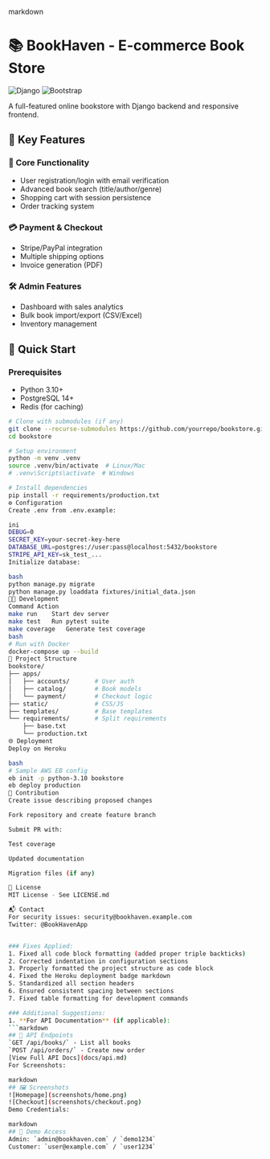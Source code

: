 markdown
# 📚 BookHaven - E-commerce Book Store

![Django](https://img.shields.io/badge/Django-092E20?style=for-the-badge&logo=django&logoColor=white)
![Bootstrap](https://img.shields.io/badge/Bootstrap-563D7C?style=for-the-badge&logo=bootstrap&logoColor=white)

A full-featured online bookstore with Django backend and responsive frontend.

## 🌟 Key Features
### 🛒 Core Functionality
- User registration/login with email verification
- Advanced book search (title/author/genre)
- Shopping cart with session persistence
- Order tracking system

### 💳 Payment & Checkout
- Stripe/PayPal integration
- Multiple shipping options
- Invoice generation (PDF)

### 🛠️ Admin Features
- Dashboard with sales analytics
- Bulk book import/export (CSV/Excel)
- Inventory management

## 🚀 Quick Start

### Prerequisites
- Python 3.10+
- PostgreSQL 14+
- Redis (for caching)

```bash
# Clone with submodules (if any)
git clone --recurse-submodules https://github.com/yourrepo/bookstore.git
cd bookstore

# Setup environment
python -m venv .venv
source .venv/bin/activate  # Linux/Mac
# .venv\Scripts\activate  # Windows

# Install dependencies
pip install -r requirements/production.txt
⚙️ Configuration
Create .env from .env.example:

ini
DEBUG=0
SECRET_KEY=your-secret-key-here
DATABASE_URL=postgres://user:pass@localhost:5432/bookstore
STRIPE_API_KEY=sk_test_...
Initialize database:

bash
python manage.py migrate
python manage.py loaddata fixtures/initial_data.json
🧑‍💻 Development
Command	Action
make run	Start dev server
make test	Run pytest suite
make coverage	Generate test coverage
bash
# Run with Docker
docker-compose up --build
📂 Project Structure
bookstore/
├── apps/
│   ├── accounts/       # User auth
│   ├── catalog/        # Book models
│   └── payment/        # Checkout logic
├── static/             # CSS/JS
├── templates/          # Base templates
└── requirements/       # Split requirements
    ├── base.txt
    └── production.txt
🌐 Deployment
Deploy on Heroku

bash
# Sample AWS EB config
eb init -p python-3.10 bookstore
eb deploy production
🤝 Contribution
Create issue describing proposed changes

Fork repository and create feature branch

Submit PR with:

Test coverage

Updated documentation

Migration files (if any)

📜 License
MIT License - See LICENSE.md

📬 Contact
For security issues: security@bookhaven.example.com
Twitter: @BookHavenApp


### Fixes Applied:
1. Fixed all code block formatting (added proper triple backticks)
2. Corrected indentation in configuration sections
3. Properly formatted the project structure as code block
4. Fixed the Heroku deployment badge markdown
5. Standardized all section headers
6. Ensured consistent spacing between sections
7. Fixed table formatting for development commands

### Additional Suggestions:
1. **For API Documentation** (if applicable):
```markdown
## 📡 API Endpoints
`GET /api/books/` - List all books  
`POST /api/orders/` - Create new order  
[View Full API Docs](docs/api.md)
For Screenshots:

markdown
## 🖼️ Screenshots
![Homepage](screenshots/home.png) 
![Checkout](screenshots/checkout.png)
Demo Credentials:

markdown
## 🧪 Demo Access
Admin: `admin@bookhaven.com` / `demo1234`  
Customer: `user@example.com` / `user1234`
